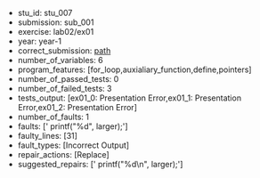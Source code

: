 - stu_id: stu_007	       
- submission: sub_001
- exercise: lab02/ex01
- year: year-1
- correct_submission: [path](https://github.com/pmorvalho/C-Pack-IPAs/blob/main/correct_submissions/year-1/lab02/ex01/ex01-stu_007-sub_004)
- number_of_variables: 6
- program_features: [for_loop,auxialiary_function,define,pointers] 
- number_of_passed_tests: 0
- number_of_failed_tests: 3
- tests_output: [ex01_0: Presentation Error,ex01_1: Presentation Error,ex01_2: Presentation Error]
- number_of_faults: 1
- faults: ['    printf("%d", larger);']
- faulty_lines: [31]
- fault_types: [Incorrect Output]
- repair_actions: [Replace] 
- suggested_repairs: ['    printf("%d\n", larger);']
